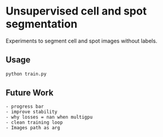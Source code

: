 # Unsupervised cell and spot segmentation
Experiments to segment cell and spot images without labels.


## Usage

```sh
python train.py
```

## Future Work

	- progress bar
	- improve stability
	- why losses = nan when multigpu
	- clean training loop
	- Images path as arg
